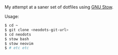 My attempt at a saner set of dotfiles using [GNU Stow][1].

Usage:

```bash
$ cd ~
$ git clone <neodots-git-url>
$ cd neodots
$ stow bash
$ stow neovim
$ # etc etc
```

[1]: https://www.gnu.org/software/stow/

